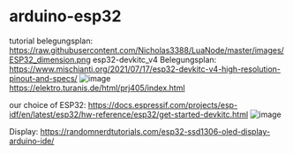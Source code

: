 # arduino-esp32
tutorial belegungsplan: https://raw.githubusercontent.com/Nicholas3388/LuaNode/master/images/ESP32_dimension.png
esp32-devkitc_v4 Belegungsplan: https://www.mischianti.org/2021/07/17/esp32-devkitc-v4-high-resolution-pinout-and-specs/
![image](https://user-images.githubusercontent.com/101325292/160091535-190b9ccf-522b-495b-8dac-5172ffe8f750.png)
https://elektro.turanis.de/html/prj405/index.html


our choice of ESP32: https://docs.espressif.com/projects/esp-idf/en/latest/esp32/hw-reference/esp32/get-started-devkitc.html 
![image](https://user-images.githubusercontent.com/101325292/160104759-2bcfd4cb-1c12-4d6d-9d51-edae587e7e38.png)

Display:
https://randomnerdtutorials.com/esp32-ssd1306-oled-display-arduino-ide/

